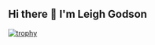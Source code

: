 ## Hi there 👋 I'm Leigh Godson
[![trophy](https://github-profile-trophy.vercel.app/?username=GodsonLeigh&theme=onedark)](https://github.com/ryo-ma/github-profile-trophy)

<!--
**GodsonLeigh/GodsonLeigh** is a ✨ _special_ ✨ repository because its `README.md` (this file) appears on your GitHub profile.

Here are some ideas to get you started:

- 🔭 I’m currently working on ...
- 🌱 I’m currently learning ...
- 👯 I’m looking to collaborate on ...
- 🤔 I’m looking for help with ...
- 💬 Ask me about ...
- 📫 How to reach me: ...
- 😄 Pronouns: ...
- ⚡ Fun fact: ...
-->
